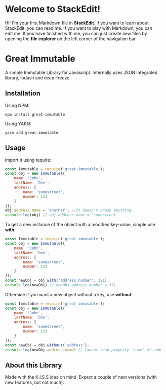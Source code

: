 # Welcome to StackEdit!

Hi! I'm your first Markdown file in **StackEdit**. If you want to learn about StackEdit, you can read me. If you want to play with Markdown, you can edit me. If you have finished with me, you can just create new files by opening the **file explorer** on the left corner of the navigation bar.


# Great Immutable

A simple Immutable Library for Javascript. 
Internally uses JSON integrated library, lodash and deep-freeze.

## Installation

Using NPM:
```shell
npm install great-immutable
```
Using YARN:
```shell
yarn add great-immutable
```

## Usage
Import it using require:
```js
const Immutable = require('great-immutable');
const obj = new Immutable({
	name: 'John',
	lastName: 'Doe',
	address: {
		name: 'somestreet',
		number: 123
	}
});
obj.address.name = 'another'; //It doesn't crash anything
console.log(obj) // obj.address.name = 'somestreet'
```
To get a new instance of the object with a modified key-value, simple use **with**:
```js
const Immutable = require('great-immutable');
const obj = new Immutable({
	name: 'John',
	lastName: 'Doe',
	address: {
		name: 'somestreet',
		number: 123
	}
});
const newObj = obj.with('address.number', 321);
console.log(newObj) // newObj.address.number = 321
```
Otherside if you want a new object without a key, use **without**:
```js
const Immutable = require('great-immutable');
const obj = new Immutable({
	name: 'John',
	lastName: 'Doe',
	address: {
		name: 'somestreet',
		number: 123
	}
});
const newObj = obj.without('address');
console.log(newObj.address.name) // Cannot read property 'name' of undefined
```
## About this Library

Made with the K.I.S.S idea on mind. Expect a couple of next versions (with new features, but not much).
